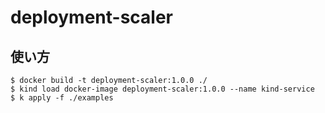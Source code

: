 # deployment-scaler

## 使い方
```shell
$ docker build -t deployment-scaler:1.0.0 ./
$ kind load docker-image deployment-scaler:1.0.0 --name kind-service
$ k apply -f ./examples
```
